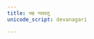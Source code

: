 ```yaml
---
title: सह नाववतु
unicode_script: devanagari

---
```


<div class="js_include" url="/vedAH_yajuH/taittirIyam/AraNyakam/sarva-prastutiH/05/23_sahanAvavatu/"  newLevelForH1="2" includeTitle="true"> </div>  



